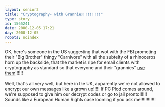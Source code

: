 ```yaml
---
layout: senior2
title: "Cryptography- with Grannies!!!!!!!!"
type: story
id: 1565241
date: 2000-12-05 17:21
day: 2000-12-05
robots: noindex
---
```

OK, here's someone in the US suggesting that wot with the FBI promoting their "Big Brother" thingy "Carnivore" with all the subtelty of a rhinoceros horn up the backside, that the market is ripe for email clients with cryptography as standard so that everyone and their "grannies" <a href="http://www.suck.com/daily/2000/12/04/1.html">use them</a>!!!!!! <br/><br/>Well, that's all very well, but here in the UK, apparently we're not allowed to encrypt our own messages like a grown up!!!!! If PC Plod comes around, we're supposed to give him our decrypt codes or go to jail pronto!!!!!! Sounds like a European Human Rights case looming if you ask me!!!!!!!!!!!!
